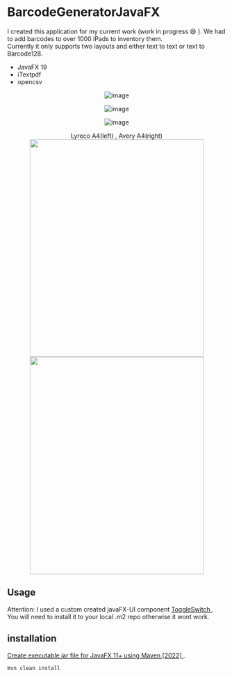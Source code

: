 # BarcodeGeneratorJavaFX
I created this application for my current work (work in progress :smile: ). We had to add barcodes to over 1000 iPads to inventory them. <br>
Currently it only supports two layouts and either text to text or text to Barcode128. 
<ul>
  <li>JavaFX 19 </li>
  <li>iTextpdf </li>
  <li>opencsv </li>
</ul>

<div align="center">

![image](https://user-images.githubusercontent.com/37411005/225304435-c7d973a9-2850-4eec-a0c4-3d6ab3e328ca.png)

![image](https://user-images.githubusercontent.com/37411005/225304560-7c048446-c0a7-44cb-b65d-7fa39d995223.png)

![image](https://user-images.githubusercontent.com/37411005/225310804-88a3bf6a-b80e-4304-b2ad-9f8a5f40b246.png)

Lyreco A4(left) , Avery A4(right)
<br>
<img src="https://user-images.githubusercontent.com/37411005/225311349-d2808310-8cdb-44d7-9ff6-d94097879ef2.png" width="400" height="500">
<img src="https://user-images.githubusercontent.com/37411005/225311074-ff51fbbd-e543-441a-8c04-0c18507708f6.png" width="400" height="500">
</div>

## Usage
Attention: I used a custom created javaFX-UI component <a href="https://github.com/3rim/CustomJavaFXComponents"> ToggleSwitch </a>. <br>
You will need to install it to your local .m2 repo otherwise it wont work.

## installation
<a href="https://github.com/3rim/CustomJavaFXComponents"> Create executable jar file for JavaFX 11+ using Maven [2022] </a>. <br>
```
mvn clean install
```


